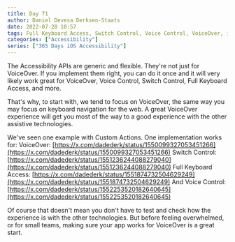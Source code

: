 ```yaml
---
title: Day 71
author: Daniel Devesa Derksen-Staats
date: 2022-07-28 10:57
tags: Full Keyboard Access, Switch Control, Voice Control, VoiceOver, iOS
categories: ["Accessibility"]
series: ["365 Days iOS Accessibility"]
---
```


The Accessibility APIs are generic and flexible. They're not just for VoiceOver. If you implement them right, you can do it once and it will very likely work great for VoiceOver, Voice Control, Switch Control, Full Keyboard Access, and more.

That's why, to start with, we tend to focus on VoiceOver, the same way you may focus on keyboard navigation for the web. A great VoiceOver experience will get you most of the way to a good experience with the other assistive technologies.

We've seen one example with Custom Actions. One implementation works for:
VoiceOver: [https://x.com/dadederk/status/1550099327053451266](https://x.com/dadederk/status/1550099327053451266)
Switch Control: [https://x.com/dadederk/status/1551236244088279040](https://x.com/dadederk/status/1551236244088279040)
Full Keyboard Access: [https://x.com/dadederk/status/1551874732504629249](https://x.com/dadederk/status/1551874732504629249)
And Voice Control: [https://x.com/dadederk/status/1552253520182640645](https://x.com/dadederk/status/1552253520182640645)

Of course that doesn't mean you don't have to test and check how the experience is with the other technologies. But before feeling overwhelmed, or for small teams, making sure your app works for VoiceOver is a great start.





